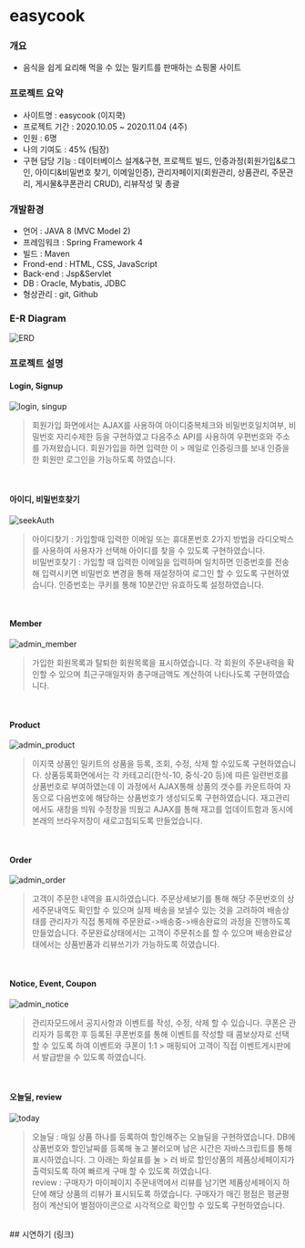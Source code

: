 # easycook
### 개요
+ 음식을 쉽게 요리해 먹을 수 있는 밀키트를 판매하는 쇼핑몰 사이트

### 프로젝트 요약
+ 사이트명 : easycook (이지쿡)
+ 프로젝트 기간 : 2020.10.05 ~ 2020.11.04 (4주)
+ 인원 : 6명
+ 나의 기여도 : 45% (팀장)
+ 구현 담당 기능 : 데이터베이스 설계&구현, 프로젝트 빌드, 인증과정(회원가입&로그인, 아이디&비밀번호 찾기, 이메일인증), 관리자페이지(회원관리, 상품관리, 주문관리, 게시물&쿠폰관리 CRUD), 리뷰작성 및 총괄

### 개발환경
+ 언어 : JAVA 8 (MVC Model 2)
+ 프레임워크 : Spring Framework 4
+ 빌드 : Maven
+ Frond-end : HTML, CSS, JavaScript
+ Back-end : Jsp&Servlet
+ DB : Oracle, Mybatis, JDBC
+ 형상관리 : git, Github

### E-R Diagram
![ERD](https://user-images.githubusercontent.com/48157259/98438808-fefb6580-212f-11eb-9c95-193b086c5f43.jpg)

### 프로젝트 설명

#### Login, Signup
![login, singup](https://user-images.githubusercontent.com/48157259/98440432-ff016280-213b-11eb-9db0-61ca820cb9e6.png)
> 회원가입 화면에서는 AJAX를 사용하여 아이디중복체크와 비밀번호일치여부, 비밀번호 자리수제한 등을 구현하였고 다음주소 API를 사용하여 우편번호와 주소를 가져왔습니다. 회원가입을 하면 입력한 이 > 메일로 인증링크를 보내 인증을 한 회원만 로그인을 가능하도록 하였습니다.
<br>

#### 아이디, 비밀번호찾기
![seekAuth](https://user-images.githubusercontent.com/48157259/98440175-82ba4f80-213a-11eb-86ba-a667854c83df.png)
> 아이디찾기 : 가입할때 입력한 이메일 또는 휴대폰번호 2가지 방법을 라디오박스를 사용하여 사용자가 선택해 아이디를 찾을 수 있도록 구현하였습니다. <br>
> 비밀번호찾기 : 가입할 때 입력한 이메일을 입력하며 일치하면 인증번호를 전송해 입력시키면 비밀번호 변경을 통해 재설정하여 로그인 할 수 있도록 구현하였습니다. 인증번호는 쿠키를 통해 10분간만 유효하도록 설정하였습니다.
<br>

#### Member
![admin_member](https://user-images.githubusercontent.com/48157259/98440637-315f8f80-213d-11eb-8211-23b0e1ad4efa.png)
> 가입한 회원목록과 탈퇴한 회원목록을 표시하였습니다. 각 회원의 주문내력을 확인할 수 있으며 최근구매일자와 총구매금액도 계산하여 나타나도록 구현하였습니다.
<br>

#### Product
![admin_product](https://user-images.githubusercontent.com/48157259/98440697-7be10c00-213d-11eb-9395-92dbe058c3d4.png)
> 이지쿡 상품인 밀키트의 상품을 등록, 조회, 수정, 삭제 할 수있도록 구현하였습니다. 상품등록화면에서는 각 카테고리(한식-10, 중식-20 등)에 따른 일련번호를 상품번호로 부여하였는데 이 과정에서 AJAX통해 상품의 갯수를 카운트하여 자동으로 다음번호에 해당하는 상품번호가 생성되도록 구현하였습니다. 재고관리에서도 새창을 띄워 수정창을 띄웠고 AJAX를 통해 재고를 업데이트함과 동시에 본래의 브라우저창이 새로고침되도록 만들었습니다.
<br>

#### Order
![admin_order](https://user-images.githubusercontent.com/48157259/98440781-088bca00-213e-11eb-9723-7028d8ecd730.png)
> 고객이 주문한 내역을 표시하였습니다. 주문상세보기를 통해 해당 주문번호의 상세주문내역도 확인할 수 있으며 실제 배송을 보낼수 있는 것을 고려하여 배송상태를 관리자가 직접 통제해 주문완료->배송중->배송완료의 과정을 진행하도록 만들었습니다. 주문완료상태에서는 고객이 주문취소를 할 수 있으며 배송완료상태에서는 상품반품과 리뷰쓰기가 가능하도록 하였습니다.
<br>

#### Notice, Event, Coupon
![admin_notice](https://user-images.githubusercontent.com/48157259/98440849-894ac600-213e-11eb-9f7b-369e6e1fc5e9.png)
> 관리자모드에서 공지사항과 이벤트를 작성, 수정, 삭제 할 수 있습니다. 쿠폰은 관리자가 등록한 후 등록된 쿠폰번호를 통해 이벤트를 작성할 때 콤보상자로 선택할 수 있도록 하여 이벤트와 쿠폰이 1:1  > 매핑되어 고객이 직접 이벤트게시판에서 발급받을 수 있도록 하였습니다.
<br>

#### 오늘딜, review
![today](https://user-images.githubusercontent.com/48157259/98441039-c9f70f00-213f-11eb-9667-4eafb92b01d4.png)
> 오늘딜 : 매일 상품 하나를 등록하여 할인해주는 오늘딜을 구현하였습니다. DB에 상품번호와 할인날짜를 등록해 놓고 불러오며 남은 시간은 자바스크립트를 통해 표시하였습니다. 그 아래는 화살표를 눌  > 러 바로 할인상품의 제품상세페이지가 출력되도록 하여 빠르게 구매 할 수 있도록 하였습니다.    
> review : 구매자가 마이페이지 주문내역에서 리뷰를 남기면 제품상세페이지 하단에 해당 상품의 리뷰가 표시되도록 하였습니다. 구매자가 매긴 평점은 평균평점이 계산되어 별점아이콘으로 시각적으로 확인할 수 있도록 구현하였습니다.
<br>
## 시연하기
(링크)
